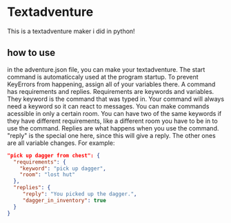 # Textadventure
This is a textadventure maker i did in python!
## how to use
in the adventure.json file, you can make your textadventure. The start command is automaticcaly used at the program startup. To prevent KeyErrors from happening, assign all of your variables there. A command has requirements and replies. Requirements are keywords and variables. They keyword is the command that was typed in. Your command will always need a keyword so it can react to messages. You can make commands acessible in only a certain room. You can have two of the same keywords if they have different requirements, like a different room you have to be in to use the command. Replies are what happens when you use the command. "reply" is the special one here, since this will give a reply. The other ones are all variable changes. For example:
```json
"pick up dagger from chest": {
  "requirements": {
    "keyword": "pick up dagger",
    "room": "lost hut"
  },
  "replies": {
     "reply": "You picked up the dagger.",
     "dagger_in_inventory": true
  }
}
